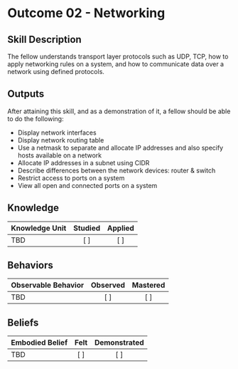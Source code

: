 # Outcome 02 - Networking

Skill Description
------------------
The fellow understands transport layer protocols such as UDP, TCP, how to apply networking rules on a system, and how to communicate data over a network using defined protocols.


Outputs
----------
After attaining this skill, and as a demonstration of it, a fellow should be able to do the following:

- Display network interfaces
- Display network routing table
- Use a netmask to separate and allocate IP addresses and also specify hosts available on a network
- Allocate IP addresses in a subnet using CIDR
- Describe differences between the network devices: router & switch
- Restrict access to ports on a system
- View all open and connected ports on a system


## **Knowledge**

| Knowledge Unit   |      Studied      | Applied |
|:-----------------|:-----------------:|:-------:|
| TBD | [ ] | [ ] |



## **Behaviors**

| Observable Behavior   |      Observed      | Mastered |
|:----------------------|:------------------:|:--------:|
| TBD | [ ] | [ ] |



## **Beliefs**

| Embodied Belief   |      Felt          | Demonstrated |
|:------------------|:------------------:|:------------:|
| TBD | [ ] | [ ] |


